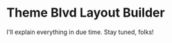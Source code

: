Theme Blvd Layout Builder
=========================

I'll explain everything in due time. Stay tuned, folks!
